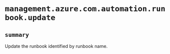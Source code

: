 # `management.azure.com.automation.runbook.update`

## `summary`
Update the runbook identified by runbook name.


